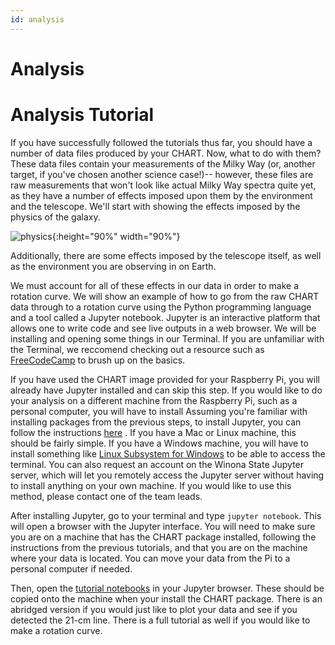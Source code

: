 ```yaml
---
id: analysis
---
```

Analysis
===
# Analysis Tutorial
If you have successfully followed the tutorials thus far, you should have a number of data files produced by your CHART. Now, what to do with them? 
These data files contain your measurements of the Milky Way (or, another target, if you've chosen another science case!)-- however, these files are raw measurements that won't look like actual Milky Way spectra quite yet, as they have a number of effects imposed upon them by the environment and the telescope. We'll start with showing the effects imposed by the physics of the galaxy.

![physics](assets/graphic.png){:height="90%" width="90%"}

Additionally, there are some effects imposed by the telescope itself, as well as the environment you are observing in on Earth. 

We must account for all of these effects in our data in order to make a rotation curve. We will show an example of how to go from the raw CHART data through to a rotation curve using the Python programming language and a tool called a Jupyter notebook. Jupyter is an interactive platform that allows one to write code and see live outputs in a web browser. We will be installing and opening some things in our Terminal. If you are unfamiliar with the Terminal, we reccomend checking out a resource such as [FreeCodeCamp](https://www.freecodecamp.org/news/command-line-for-beginners/) to brush up on the basics. 

If you have used the CHART image provided for your Raspberry Pi, you will already have Jupyter installed and can skip this step. If you would like to do your analysis on a different machine from the Raspberry Pi, such as a personal computer, you will have to install Assuming you're familiar with installing packages from the previous steps, to install Jupyter, you can follow the instructions [here](https://jupyter.org/install) . If you have a Mac or Linux machine, this should be fairly simple. If you have a Windows machine, you will have to install something like [Linux Subsystem for Windows](https://learn.microsoft.com/en-us/windows/wsl/install) to be able to access the terminal. You can also request an account on the Winona State Jupyter server, which will let you remotely access the Jupyter server without having to install anything on your own machine. If you would like to use this method, please contact one of the team leads. 

After installing Jupyter, go to your terminal and type `jupyter notebook`. This will open a browser with the Jupyter interface. You will need to make sure you are on a machine that has the CHART package installed, following the instructions from the previous tutorials, and that you are on the machine where your data is located. You can move your data from the Pi to a personal computer if needed. 

Then, open the [tutorial notebooks](https://github.com/astrochart/CHART/tree/master/analysis/analysis_tutorial) in your Jupyter browser. These should be copied onto the machine when your install the CHART package. There is an abridged version if you would just like to plot your data and see if you detected the 21-cm line. There is a full tutorial as well if you would like to make a rotation curve. 

